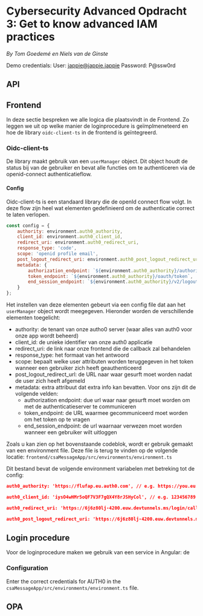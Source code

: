 # Cybersecurity Advanced Opdracht 3: Get to know advanced IAM practices
*By Tom Goedemé en Niels van de Ginste*

Demo credentials:
User: jappie@jappie.jappie
Password: P@ssw0rd

## API

## Frontend

In deze sectie bespreken we alle logica die plaatsvindt in de Frontend. Zo leggen we uit op welke manier de loginprocedure is geïmplmeneteerd en hoe de library `oidc-client-ts` in de frontend is geïntegreerd.

### Oidc-client-ts

De library maakt gebruik van een `userManager` object. Dit object houdt de status bij van de gebruiker en bevat alle functies om te authenticeren via de openid-connect authenticatieflow.

#### Config

Oidc-client-ts is een standaard library die de openId connect flow volgt. In deze flow zijn heel wat elementen gedefinieerd om de authenticatie correct te laten verlopen. 

```javascript
const config = {
	authority: environment.auth0_authority,
	client_id: environment.auth0_client_id,
	redirect_uri: environment.auth0_redirect_uri,
	response_type: 'code',
	scope: 'openid profile email',
	post_logout_redirect_uri: environment.auth0_post_logout_redirect_uri,
	metadata: {
		authorization_endpoint: `${environment.auth0_authority}/authorize`,
		token_endpoint: `${environment.auth0_authority}/oauth/token`,
		end_session_endpoint: `${environment.auth0_authority}/v2/logout?returnTo=${encodeURIComponent(environment.auth0_post_logout_redirect_uri)}&client_id=${environment.auth0_client_id}`
	}
};
```

Het instellen van deze elementen gebeurt via een config file dat aan het `userManager` object wordt meegegeven. Hieronder worden de verschillende elementen toegelicht:

- authority: de tenant van onze autho0 server (waar alles van auth0 voor onze app wordt beheerd)
- client_id: de unieke identifier van onze auth0 applicatie
- redirect_uri: de link naar onze frontend die de callback zal behandelen
- response_type: het formaat van het antwoord
- scope: bepaalt welke user attributen worden teruggegeven in het token wanneer een gebruiker zich heeft geauthenticeerd
- post_logout_redirect_url: de URL naar waar gesurft moet worden nadat de user zich heeft afgemeld
- metadata: extra attribuut dat extra info kan bevatten. Voor ons zijn dit de volgende velden:
	- authorization endpoint: due url waar naar gesurft moet worden om met de authenticatieserver te communiceren
	- token_endpoint: de URL waarmee gecommuniceerd moet worden om het token op te vragen
	- end_session_endpoint: de url waarnaar verwezen moet worden wanneer een gebruiker wilt uitloggen

Zoals u kan zien op het bovenstaande codeblok, wordt er gebruik gemaakt van een environment file. Deze file is terug te vinden op de volgende locatie: `frontend/csaMessageApp/src/environments/environment.ts`

Dit bestand bevat de volgende environment variabelen met betreking tot de config:

```json
auth0_authority: 'https://flufap.eu.auth0.com', // e.g. https://you.eu.auth0.com

auth0_client_id: 'iysO4wHMr5oQF7V3F7gQX4Y8rJSHyCol', // e.g. 123456789

auth0_redirect_uri: 'https://6j6z80lj-4200.euw.devtunnels.ms/login/callback', // e.g. https://mydomain.com/login/callback

auth0_post_logout_redirect_uri: 'https://6j6z80lj-4200.euw.devtunnels.ms', // e.g. https://mydomain.com
```

## Login procedure

Voor de loginprocedure maken we gebruik van een service in Angular: de 

### Configuration

Enter the correct credentials for AUTH0 in the `csaMessageApp/src/environments/environment.ts` file.

## OPA